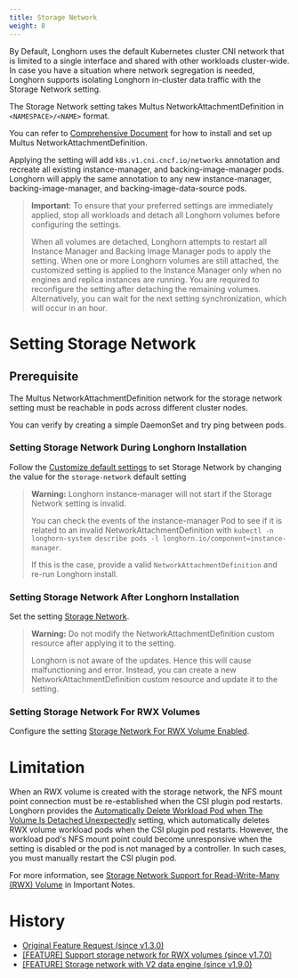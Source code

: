 ```yaml
---
title: Storage Network
weight: 8
---
```


By Default, Longhorn uses the default Kubernetes cluster CNI network that is limited to a single interface and shared with other workloads cluster-wide. In case you have a situation where network segregation is needed, Longhorn supports isolating Longhorn in-cluster data traffic with the Storage Network setting.

The Storage Network setting takes Multus NetworkAttachmentDefinition in `<NAMESPACE>/<NAME>` format.

You can refer to [Comprehensive Document](https://github.com/k8snetworkplumbingwg/multus-cni#comprehensive-documentation) for how to install and set up Multus NetworkAttachmentDefinition.

Applying the setting will add `k8s.v1.cni.cncf.io/networks` annotation and recreate all existing instance-manager, and backing-image-manager pods.
Longhorn will apply the same annotation to any new instance-manager, backing-image-manager, and backing-image-data-source pods.

> **Important**: To ensure that your preferred settings are immediately applied, stop all workloads and detach all Longhorn volumes before configuring the settings.
>
> When all volumes are detached, Longhorn attempts to restart all Instance Manager and Backing Image Manager pods to apply the setting.
> When one or more Longhorn volumes are still attached, the customized setting is applied to the Instance Manager only when no engines and replica instances are running. You are required to reconfigure the setting after detaching the remaining volumes. Alternatively, you can wait for the next setting synchronization, which will occur in an hour.

# Setting Storage Network

## Prerequisite

The Multus NetworkAttachmentDefinition network for the storage network setting must be reachable in pods across different cluster nodes.

You can verify by creating a simple DaemonSet and try ping between pods.

### Setting Storage Network During Longhorn Installation
Follow the [Customize default settings](../customizing-default-settings/) to set Storage Network by changing the value for the `storage-network` default setting

> **Warning:** Longhorn instance-manager will not start if the Storage Network setting is invalid.
>
> You can check the events of the instance-manager Pod to see if it is related to an invalid NetworkAttachmentDefinition with `kubectl -n longhorn-system describe pods -l longhorn.io/component=instance-manager`.
>
> If this is the case, provide a valid `NetworkAttachmentDefinition` and re-run Longhorn install.

### Setting Storage Network After Longhorn Installation

Set the setting [Storage Network](../../../references/settings#storage-network).

> **Warning:** Do not modify the NetworkAttachmentDefinition custom resource after applying it to the setting.
>
> Longhorn is not aware of the updates. Hence this will cause malfunctioning and error. Instead, you can create a new NetworkAttachmentDefinition custom resource and update it to the setting.

### Setting Storage Network For RWX Volumes

Configure the setting [Storage Network For RWX Volume Enabled](../../../references/settings#storage-network-for-rwx-volume-enabled).

# Limitation

When an RWX volume is created with the storage network, the NFS mount point connection must be re-established when the CSI plugin pod restarts. Longhorn provides the [Automatically Delete Workload Pod when The Volume Is Detached Unexpectedly](../../../references/settings#automatically-delete-workload-pod-when-the-volume-is-detached-unexpectedly) setting, which automatically deletes RWX volume workload pods when the CSI plugin pod restarts. However, the workload pod's NFS mount point could become unresponsive when the setting is disabled or the pod is not managed by a controller. In such cases, you must manually restart the CSI plugin pod.

For more information, see [Storage Network Support for Read-Write-Many (RWX) Volume](../../../../archives/1.7.0/important-notes/#storage-network-support-for-read-write-many-rwx-volumes) in Important Notes.

# History
- [Original Feature Request (since v1.3.0)](https://github.com/longhorn/longhorn/issues/2285)
- [[FEATURE] Support storage network for RWX volumes (since v1.7.0)](https://github.com/longhorn/longhorn/issues/8184)
- [[FEATURE] Storage network with V2 data engine (since v1.9.0)](https://github.com/longhorn/longhorn/issues/6450)
